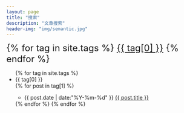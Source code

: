 ```yaml
---
layout: page
title: "搜索"
description: "文章搜索"  
header-img: "img/semantic.jpg"
---
```

<font size="5">
{% for tag in site.tags %}
   <a href="#{{ tag[0] }}" title="{{ tag[0] }}" rel="{{ tag[1].size }}">{{ tag[0] }}</a>
{% endfor %}</font>



<ul class="listing">
{% for tag in site.tags %}
  <li class="listing-seperator" id="{{ tag[0] }}">{{ tag[0] }}</li>
{% for post in tag[1] %}
  <ul>
      <li class="listing-item">
  <time datetime="{{ post.date | date:"%Y-%m-%d" }}">{{ post.date | date:"%Y-%m-%d" }}</time>
  <a href="{{ post.url }}" title="{{ post.title }}">{{ post.title }}</a>
  </li>
    </ul>
{% endfor %}
{% endfor %}
</ul>